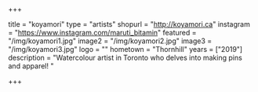 +++

title = "koyamori"
type = "artists"
shopurl = "http://koyamori.ca"
instagram = "https://www.instagram.com/maruti_bitamin"
featured = "/img/koyamori1.jpg"
image2 = "/img/koyamori2.jpg"
image3 = "/img/koyamori3.jpg"
logo = ""
hometown = "Thornhill"
years = ["2019"]
description = "Watercolour artist in Toronto who delves into making pins and apparel! "

+++
